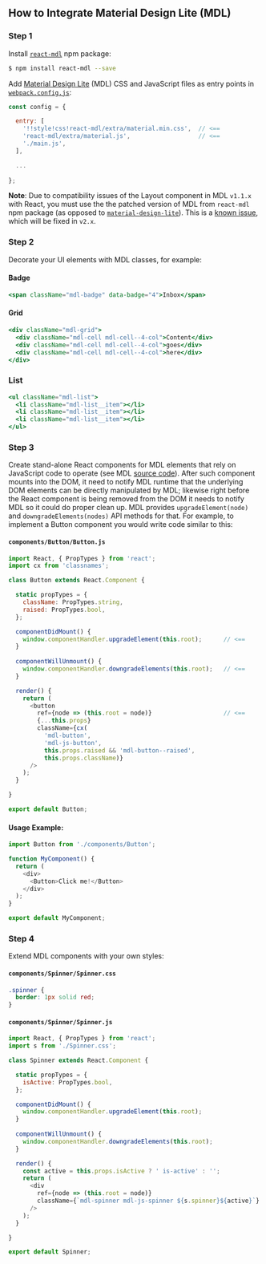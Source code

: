 ## How to Integrate Material Design Lite (MDL)

### Step 1

Install [`react-mdl`](http://www.npmjs.com/package/react-mdl) npm package:

```sh
$ npm install react-mdl --save
```

Add [Material Design Lite](https://getmdl.io) (MDL) CSS and JavaScript files as entry points
in [`webpack.config.js`](../../webpack.config.js):

```js
const config = {

  entry: [
    '!!style!css!react-mdl/extra/material.min.css',  // <==
    'react-mdl/extra/material.js',                   // <==
    './main.js',
  ],

  ... 
  
};
```

**Note**: Due to compatibility issues of the Layout component in MDL `v1.1.x` with React, you must use
the the patched version of MDL from `react-mdl` npm package (as opposed to
[`material-design-lite`](https://www.npmjs.com/package/material-design-lite)). This is a [known
issue](https://github.com/google/material-design-lite/pull/1357), which will be fixed in `v2.x`.

### Step 2

Decorate your UI elements with MDL classes, for example:

#### Badge

```jsx
<span className="mdl-badge" data-badge="4">Inbox</span>
```

#### Grid

```jsx
<div className="mdl-grid">
  <div className="mdl-cell mdl-cell--4-col">Content</div>
  <div className="mdl-cell mdl-cell--4-col">goes</div>
  <div className="mdl-cell mdl-cell--4-col">here</div>
</div>
```

### List

```jsx
<ul className="mdl-list">
  <li className="mdl-list__item"></li>
  <li className="mdl-list__item"></li>
  <li className="mdl-list__item"></li>
</ul>
```

### Step 3
 
Create stand-alone React components for MDL elements that rely on JavaScript code to operate (see
MDL [source code](https://github.com/google/material-design-lite/tree/mdl-1.x/src)). After such
component mounts into the DOM, it need to notify MDL runtime that the underlying DOM elements can be
directly manipulated by MDL; likewise right before the React component is being removed from the DOM
it needs to notify MDL so it could do proper clean up. MDL provides `upgradeElement(node)` and
`downgradeElements(nodes)` API methods for that. For example, to implement a Button component you
would write code similar to this:

#### `components/Button/Button.js`

```js
import React, { PropTypes } from 'react';
import cx from 'classnames';

class Button extends React.Component {

  static propTypes = {
    className: PropTypes.string,
    raised: PropTypes.bool,
  };

  componentDidMount() {
    window.componentHandler.upgradeElement(this.root);      // <==
  }
  
  componentWillUnmount() {
    window.componentHandler.downgradeElements(this.root);   // <==
  }

  render() {
    return (
      <button
        ref={node => (this.root = node)}                    // <==
        {...this.props}
        className={cx(
          'mdl-button',
          'mdl-js-button',
          this.props.raised && 'mdl-button--raised',
          this.props.className)}
      />
    );
  }

}

export default Button;
```

#### Usage Example:

```js
import Button from './components/Button';

function MyComponent() {
  return (
    <div>
      <Button>Click me!</Button>
    </div>
  );
}

export default MyComponent;
```

### Step 4

Extend MDL components with your own styles:

#### `components/Spinner/Spinner.css`

```css
.spinner {
  border: 1px solid red;
}
```

#### `components/Spinner/Spinner.js`

```js
import React, { PropTypes } from 'react';
import s from './Spinner.css';

class Spinner extends React.Component {

  static propTypes = {
    isActive: PropTypes.bool,
  };

  componentDidMount() {
    window.componentHandler.upgradeElement(this.root);
  }
  
  componentWillUnmount() {
    window.componentHandler.downgradeElements(this.root);
  }

  render() {
    const active = this.props.isActive ? ' is-active' : '';
    return (
      <div
        ref={node => (this.root = node)}
        className={`mdl-spinner mdl-js-spinner ${s.spinner}${active}`}
      />
    );
  }

}

export default Spinner;
```
